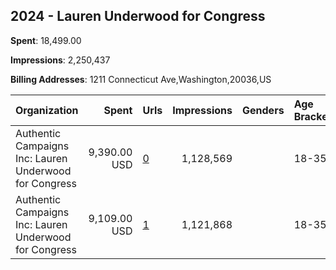 ## 2024 - Lauren Underwood for Congress 
**Spent**: 18,499.00

**Impressions**: 2,250,437

**Billing Addresses**: 1211 Connecticut Ave,Washington,20036,US

|Organization|Spent|Urls|Impressions|Genders|Age Brackets|Country Codes|
|:---|---:|:---|---:|:---|:---|:---|
|Authentic Campaigns Inc: Lauren Underwood for Congress|9,390.00 USD|[0](https://www.snap.com/political-ads/asset/065d1f6e9d5b587fa45acb0768f6f2acebda2e5ceaaedcb92ffde7ef0d45b7fc?mediaType=mp4)|1,128,569||18-35|united states|
|Authentic Campaigns Inc: Lauren Underwood for Congress|9,109.00 USD|[1](https://www.snap.com/political-ads/asset/ae463eca23de8d04e311520a065ae81d5fc184cc04c66e108a7061e66c5a8b64?mediaType=mp4)|1,121,868||18-35|united states|
